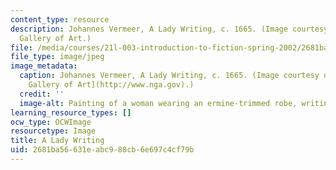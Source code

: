```yaml
---
content_type: resource
description: Johannes Vermeer, A Lady Writing, c. 1665. (Image courtesy of the National
  Gallery of Art.)
file: /media/courses/21l-003-introduction-to-fiction-spring-2002/2681ba56631eabc988cb6e697c4cf79b_21l-003s02.jpg
file_type: image/jpeg
image_metadata:
  caption: Johannes Vermeer, A Lady Writing, c. 1665. (Image courtesy of the [National
    Gallery of Art](http://www.nga.gov).)
  credit: ''
  image-alt: Painting of a woman wearing an ermine-trimmed robe, writing at a desk.
learning_resource_types: []
ocw_type: OCWImage
resourcetype: Image
title: A Lady Writing
uid: 2681ba56-631e-abc9-88cb-6e697c4cf79b
---
```

